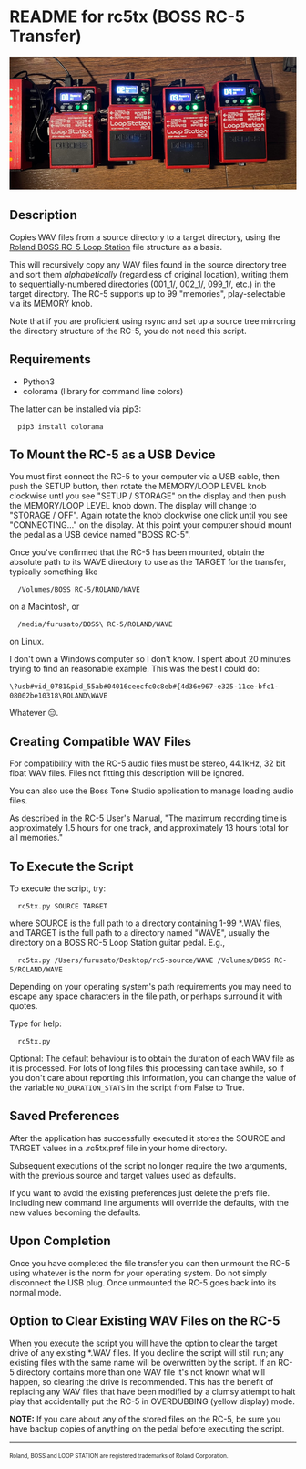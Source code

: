 README for rc5tx (BOSS RC-5 Transfer)
=====================================

![RC-5 Loopers](img/loopers.jpg?raw=true "BOSS RC-5 Loopers")


Description
-----------

Copies WAV files from a source directory to a target directory, using the
[Roland BOSS RC-5 Loop Station](https://www.boss.info/global/products/rc-5/)
file structure as a basis.

This will recursively copy any WAV files found in the source directory tree
and sort them *alphabetically* (regardless of original location), writing them
to sequentially-numbered directories (001_1/, 002_1/, 099_1/, etc.) in the
target directory. The RC-5 supports up to 99 "memories", play-selectable via its
MEMORY knob.

Note that if you are proficient using rsync and set up a source tree mirroring
the directory structure of the RC-5, you do not need this script.


Requirements
------------

* Python3
* colorama (library for command line colors)

The latter can be installed via pip3:
```
  pip3 install colorama
```


To Mount the RC-5 as a USB Device
---------------------------------

You must first connect the RC-5 to your computer via a USB cable, then push
the SETUP button, then rotate the MEMORY/LOOP LEVEL knob clockwise untl you
see "SETUP / STORAGE" on the display and then push the MEMORY/LOOP LEVEL knob
down. The display will change to "STORAGE / OFF". Again rotate the knob
clockwise one click until you see "CONNECTING..." on the display. At this point
your computer should mount the pedal as a USB device named "BOSS RC-5".

Once you've confirmed that the RC-5 has been mounted, obtain the absolute
path to its WAVE directory to use as the TARGET for the transfer, typically
something like
```
  /Volumes/BOSS RC-5/ROLAND/WAVE
```
on a Macintosh, or
```
  /media/furusato/BOSS\ RC-5/ROLAND/WAVE
```
on Linux.

I don't own a Windows computer so I don't know. I spent about 20 minutes trying
to find an reasonable example. This was the best I could do:
```
\?usb#vid_0781&pid_55ab#04016ceecfc0c8eb#{4d36e967-e325-11ce-bfc1-08002be10318\ROLAND\WAVE
```
Whatever 😑.


Creating Compatible WAV Files
-----------------------------

For compatibility with the RC-5 audio files must be stereo, 44.1kHz, 32 bit float
WAV files. Files not fitting this description will be ignored.

You can also use the Boss Tone Studio application to manage loading audio files.

As described in the RC-5 User's Manual, "The maximum recording time is approximately
1.5 hours for one track, and approximately 13 hours total for all memories."


To Execute the Script
---------------------

To execute the script, try:
```
  rc5tx.py SOURCE TARGET
```
where SOURCE is the full path to a directory containing 1-99 *.WAV files, and
TARGET is the full path to a directory named "WAVE", usually the directory on a
BOSS RC-5 Loop Station guitar pedal. E.g.,
```
  rc5tx.py /Users/furusato/Desktop/rc5-source/WAVE /Volumes/BOSS RC-5/ROLAND/WAVE
```
Depending on your operating system's path requirements you may need to escape
any space characters in the file path, or perhaps surround it with quotes.

Type for help:
```
  rc5tx.py
```

Optional: The default behaviour is to obtain the duration of each WAV file as it
is processed. For lots of long files this processing can take awhile, so if you
don't care about reporting this information, you can change the value of the 
variable `NO_DURATION_STATS` in the script from False to True.


Saved Preferences
-----------------

After the application has successfully executed it stores the SOURCE and TARGET
values in a .rc5tx.pref file in your home directory.

Subsequent executions of the script no longer require the two arguments, with the
previous source and target values used as defaults.

If you want to avoid the existing preferences just delete the prefs file. Including
new command line arguments will override the defaults, with the new values becoming
the defaults.


Upon Completion
---------------

Once you have completed the file transfer you can then unmount the RC-5 using
whatever is the norm for your operating system. Do not simply disconnect the USB
plug. Once unmounted the RC-5 goes back into its normal mode.


Option to Clear Existing WAV Files on the RC-5
----------------------------------------------

When you execute the script you will have the option to clear the target drive of
any existing *.WAV files. If you decline the script will still run; any existing
files with the same name will be overwritten by the script. If an RC-5 directory
contains more than one WAV file it's not known what will happen, so clearing the
drive is recommended. This has the benefit of replacing any WAV files that have
been modified by a clumsy attempt to halt play that accidentally put the RC-5 in
OVERDUBBING (yellow display) mode.

**NOTE:** If you care about any of the stored files on the RC-5, be sure you have
backup copies of anything on the pedal before executing the script.

---

<sup><sub>Roland, BOSS and LOOP STATION are registered trademarks of Roland Corporation.</sub></sup>
